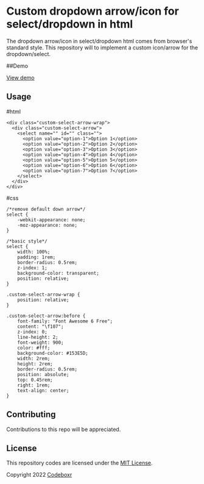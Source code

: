 # Custom dropdown arrow/icon for select/dropdown in html

The dropdown arrow/icon in select/dropdown html  comes from browser's standard style. This repository will to implement a custom icon/arrow for the dropdown/select.

##Demo


[View demo](https://codeboxrcodehub.github.io/selectcustomicon/index.html)

## Usage

#html

```
<div class="custom-select-arrow-wrap">
  <div class="custom-select-arrow">
    <select name="" id="" class="">
      <option value="option-1">Option 1</option>
      <option value="option-2">Option 2</option>
      <option value="option-3">Option 3</option>
      <option value="option-4">Option 4</option>
      <option value="option-5">Option 5</option>
      <option value="option-6">Option 6</option>
      <option value="option-7">Option 7</option>
    </select>
  </div>
</div>
```

#css

```
/*remove default down arrow*/
select {
    -webkit-appearance: none;
    -moz-appearance: none;
}

/*basic style*/
select {
    width: 100%;
    padding: 1rem;
    border-radius: 0.5rem;
    z-index: 1;
    background-color: transparent;
    position: relative;
}

.custom-select-arrow-wrap {
    position: relative;
}

.custom-select-arrow:before {
    font-family: "Font Awesome 6 Free";
    content: "\f107";
    z-index: 0;
    line-height: 2;
    font-weight: 900;
    color: #fff;
    background-color: #153E5D;
    width: 2rem;
    height: 2rem;
    border-radius: 0.5rem;
    position: absolute;
    top: 0.45rem;
    right: 1rem;
    text-align: center;
}
```

## Contributing

Contributions to this repo will be appreciated.


## License

This repository codes are licensed under the [MIT License](http://opensource.org/licenses/MIT).

Copyright 2022 [Codeboxr](https://codeboxr.com)
